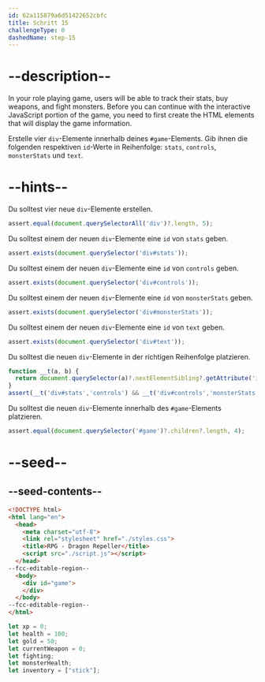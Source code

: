 ```yaml
---
id: 62a115879a6d51422652cbfc
title: Schritt 15
challengeType: 0
dashedName: step-15
---
```


# --description--

In your role playing game, users will be able to track their stats, buy weapons, and fight monsters. Before you can continue with the interactive JavaScript portion of the game, you need to first create the HTML elements that will display the game information.

Erstelle vier `div`-Elemente innerhalb deines `#game`-Elements. Gib ihnen die folgenden respektiven `id`-Werte in Reihenfolge: `stats`, `controls`, `monsterStats` und `text`.

# --hints--

Du solltest vier neue `div`-Elemente erstellen.

```js
assert.equal(document.querySelectorAll('div')?.length, 5);
```

Du solltest einem der neuen `div`-Elemente eine `id` von `stats` geben.

```js
assert.exists(document.querySelector('div#stats'));
```

Du solltest einem der neuen `div`-Elemente eine `id` von `controls` geben.

```js
assert.exists(document.querySelector('div#controls'));
```

Du solltest einem der neuen `div`-Elemente eine `id` von `monsterStats` geben.

```js
assert.exists(document.querySelector('div#monsterStats'));
```

Du solltest einem der neuen `div`-Elemente eine `id` von `text` geben.

```js
assert.exists(document.querySelector('div#text'));
```

Du solltest die neuen `div`-Elemente in der richtigen Reihenfolge platzieren.

```js
function __t(a, b) {
  return document.querySelector(a)?.nextElementSibling?.getAttribute('id') === b;
}
assert(__t('div#stats','controls') && __t('div#controls','monsterStats') && __t('div#monsterStats','text'));
```

Du solltest die neuen `div`-Elemente innerhalb des `#game`-Elements platzieren.

```js
assert.equal(document.querySelector('#game')?.children?.length, 4);
```

# --seed--

## --seed-contents--

```html
<!DOCTYPE html>
<html lang="en">
  <head>
    <meta charset="utf-8">
    <link rel="stylesheet" href="./styles.css">
    <title>RPG - Dragon Repeller</title>
    <script src="./script.js"></script>
  </head>
--fcc-editable-region--
  <body>
    <div id="game">
    </div>
  </body>
--fcc-editable-region--
</html>
```

```js
let xp = 0;
let health = 100;
let gold = 50;
let currentWeapon = 0;
let fighting;
let monsterHealth;
let inventory = ["stick"];
```
